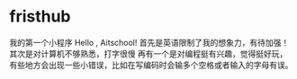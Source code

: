 # fristhub
我的第一个小程序
Hello , Aitschool!
首先是英语限制了我的想象力，有待加强！
其次是对计算机不够熟悉，打字很慢
再有一个是对编程挺有兴趣，觉得挺好玩，有些地方会出现一些小错误，比如在写编码时会输多个空格或者输入的字母有误。